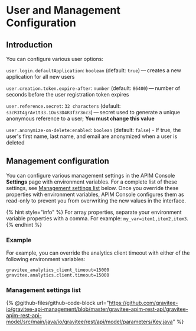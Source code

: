 # User and Management Configuration

## Introduction

You can configure various user options:

`user.login.defaultApplication`: `boolean` (default: `true`) — creates a new application for all new users

`user.creation.token.expire-after`: `number` (default: `86400`) — number of seconds before the user registration token expires

`user.reference.secret`: `32 characters` (default: `s3cR3t4grAv1t33.1Ous3D4R3f3r3nc3`) — secret used to generate a unique anonymous reference to a user; **You must change this value**

`user.anonymize-on-delete:enabled`: `boolean` (default: `false`) - If true, the user's first name, last name, and email are anonymized when a user is deleted

## Management configuration

You can configure various management settings in the APIM Console **Settings** page with environment variables. For a complete list of these settings, see [Management settings list](user-and-management-configuration.md#management-settings-list) below. Once you override these properties with environment variables, APIM Console configures them as read-only to prevent you from overwriting the new values in the interface.

{% hint style="info" %}
For array properties, separate your environment variable properties with a comma. For example: `my_var=item1,item2,item3`.
{% endhint %}

### Example

For example, you can override the analytics client timeout with either of the following environment variables:

```
gravitee_analytics_client_timeout=15000
gravitee.analytics.client.timeout=15000
```

### Management settings list

\{% @github-files/github-code-block url="https://github.com/gravitee-io/gravitee-api-management/blob/master/gravitee-apim-rest-api/gravitee-apim-rest-api-model/src/main/java/io/gravitee/rest/api/model/parameters/Key.java" %\}
